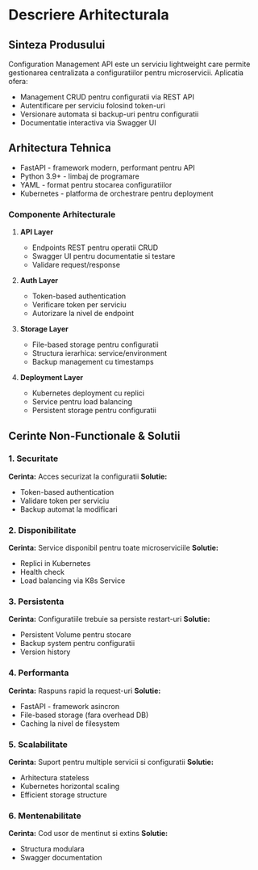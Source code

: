 # Descriere Arhitecturala
 
## Sinteza Produsului
 
Configuration Management API este un serviciu lightweight care permite gestionarea centralizata a configuratiilor pentru microservicii. Aplicatia ofera:
- Management CRUD pentru configuratii via REST API
- Autentificare per serviciu folosind token-uri
- Versionare automata si backup-uri pentru configuratii
- Documentatie interactiva via Swagger UI
 
## Arhitectura Tehnica

- FastAPI - framework modern, performant pentru API
- Python 3.9+ - limbaj de programare
- YAML - format pentru stocarea configuratiilor
- Kubernetes - platforma de orchestrare pentru deployment
 
### Componente Arhitecturale
1. **API Layer**
   - Endpoints REST pentru operatii CRUD
   - Swagger UI pentru documentatie si testare
   - Validare request/response
 
2. **Auth Layer**
   - Token-based authentication
   - Verificare token per serviciu
   - Autorizare la nivel de endpoint
 
3. **Storage Layer**
   - File-based storage pentru configuratii
   - Structura ierarhica: service/environment
   - Backup management cu timestamps
 
4. **Deployment Layer**
   - Kubernetes deployment cu replici
   - Service pentru load balancing
   - Persistent storage pentru configuratii
 
## Cerinte Non-Functionale & Solutii
 
### 1. Securitate
**Cerinta:** Acces securizat la configuratii
**Solutie:**
- Token-based authentication
- Validare token per serviciu
- Backup automat la modificari
 
### 2. Disponibilitate
**Cerinta:** Service disponibil pentru toate microserviciile
**Solutie:**
- Replici in Kubernetes
- Health check
- Load balancing via K8s Service
 
### 3. Persistenta
**Cerinta:** Configuratiile trebuie sa persiste restart-uri
**Solutie:**
- Persistent Volume pentru stocare
- Backup system pentru configuratii
- Version history
 
### 4. Performanta
**Cerinta:** Raspuns rapid la request-uri
**Solutie:**
- FastAPI - framework asincron
- File-based storage (fara overhead DB)
- Caching la nivel de filesystem
 
### 5. Scalabilitate
**Cerinta:** Suport pentru multiple servicii si configuratii
**Solutie:**
- Arhitectura stateless
- Kubernetes horizontal scaling
- Efficient storage structure
 
### 6. Mentenabilitate
**Cerinta:** Cod usor de mentinut si extins
**Solutie:**
- Structura modulara
- Swagger documentation